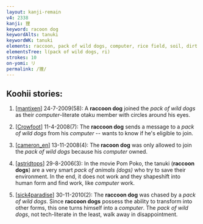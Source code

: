 ```yaml
---
layout: kanji-remain
v4: 2338
kanji: 狸
keyword: racoon dog
keywordAlts: tanuki
keywordWK: tanuki
elements: raccoon, pack of wild dogs, computer, rice field, soil, dirt
elementsTree: l(pack of wild dogs, ri)
strokes: 10
on-yomi: リ
permalink: /狸/
---
```


## Koohii stories: 

1) [<a href="http://kanji.koohii.com/profile/mantixen">mantixen</a>] 24-7-2009(58): A <strong>raccoon dog</strong> joined the <em>pack of wild dogs</em> as their <em>computer</em>-literate otaku member with circles around his eyes.

2) [<a href="http://kanji.koohii.com/profile/Crowfoot">Crowfoot</a>] 11-4-2008(7): The <strong>raccoon dog</strong> sends a message to a <em>pack of wild dogs</em> from his <em>computer</em> -- wants to know if he&#039;s eligible to join.

3) [<a href="http://kanji.koohii.com/profile/cameron_en">cameron_en</a>] 13-11-2008(4): The<strong> racoon dog</strong> was only allowed to join the <em>pack of wild dogs</em> because his <em>computer</em> owned.

4) [<a href="http://kanji.koohii.com/profile/astridtops">astridtops</a>] 29-8-2006(3): In the movie Pom Poko, the tanuki (<strong>raccoon dogs</strong>) are a very smart <em>pack of animals (dogs)</em> who try to save their environment. In the end, it does not work and they shapeshift into human form and find work, like <em>computer</em> work.

5) [<a href="http://kanji.koohii.com/profile/sick4paradise">sick4paradise</a>] 30-11-2010(2): The <strong>raccoon dog</strong> was chased by a <em>pack of wild dogs</em>. Since <strong>raccoon dogs</strong> possess the ability to transform into other forms, this one turns himself into a<em> computer</em>. The <em>pack of wild dogs</em>, not tech-literate in the least, walk away in disappointment.

